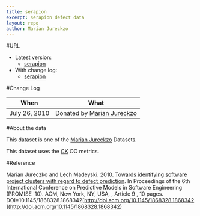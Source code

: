 ```yaml
---
title: serapion
excerpt: serapion defect data
layout: repo
author: Marian Jureckzo
---
```



#URL

  * Latest version: 
    * [serapion](https://terapromise.csc.ncsu.edu:8443/svn/repo/defect/ck/serapion/serapion.csv)
  * With change log: 
    * [serapion](https://terapromise.csc.ncsu.edu:8443/svn/repo/defect/ck/serapion/)

#Change Log

When | What
---- | ----
July 26, 2010 | Donated by [Marian Jureckzo](/repo/people)

#About the data

This dataset is one of the [Marian Jureckzo](/repo/people) Datasets.

This dataset uses the [CK](/repo/defect/ck) OO metrics.

#Reference

Marian Jureczko and Lech Madeyski. 2010. [Towards identifying software project clusters with regard to defect prediction](http://dl.acm.org/citation.cfm?id=1868328.1868342&coll=DL&dl=GUIDE&CFID=96280125&CFTOKEN=47274353). In
Proceedings of the 6th International Conference on Predictive
Models in Software Engineering (PROMISE '10). ACM, New York,
NY, USA, , Article 9 , 10 pages. DOI=10.1145/1868328.1868342[http://doi.acm.org/10.1145/1868328.1868342](http://doi.acm.org/10.1145/1868328.1868342)